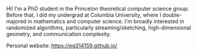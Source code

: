 Hi! I'm a PhD student in the Princeton theoretical computer science group. Before that, I did my undergrad at Columbia University, where I double-majored in mathematics and computer science. I'm broadly interested in randomized algorithms, particularly streaming/sketching, high-dimensional geometry, and communication complexity.

Personal website: https://eg314159.github.io/


